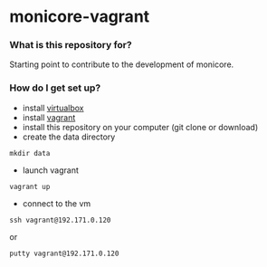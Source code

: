 monicore-vagrant
================

### What is this repository for? ###
Starting point to contribute to the development of monicore.

### How do I get set up? ###

* install [virtualbox](https://www.virtualbox.org/wiki/Downloads)
* install [vagrant](http://www.vagrantup.com/downloads.html)
* install this repository on your computer (git clone or download)
* create the data directory
```Shell
mkdir data
```
* launch vagrant
```Shell
vagrant up
```
* connect to the vm
```Shell
ssh vagrant@192.171.0.120
```
or
```Shell
putty vagrant@192.171.0.120
```
